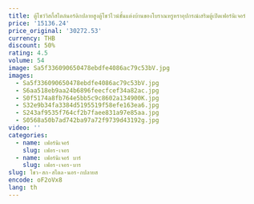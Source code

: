 ```yaml
---
title: ตู้โชว์วิสกี้สไตล์นอร์ดิกปลายสูงตู้โชว์ไวน์ชั้นแต่งบ้านของโบราณหรูหราอุปกรณ์เสริมตู้เปิดเฟอร์นิเจอร์
price: '15136.24'
price_original: '30272.53'
currency: THB
discount: 50%
rating: 4.5
volume: 54
image: Sa5f336090650478ebdfe4086ac79c53bV.jpg
images:
  - Sa5f336090650478ebdfe4086ac79c53bV.jpg
  - S6aa518eb9aa24b6896feecfcef34a82ac.jpg
  - S0f5174a8fb764e5bb5c9c8602a134900K.jpg
  - S32e9b34fa3384d5195519f58efe163ea6.jpg
  - S243af9535f764cf2b7faee831a97e85aa.jpg
  - S0568a50b7ad742ba97a72f9739d43192g.jpg
video: ''
categories:
  - name: เฟอร์นิเจอร์
    slug: เฟอร-เจอร
  - name: เฟอร์นิเจอร์ บาร์
    slug: เฟอร-เจอร-บาร
slug: โชว-สก-สไตล-นอร-กปลายส
encode: oF2oVx8
lang: th
---
```

  
